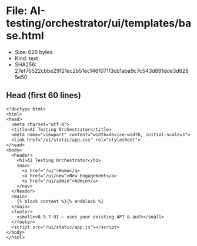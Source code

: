 # File: AI-testing/orchestrator/ui/templates/base.html

- Size: 626 bytes
- Kind: text
- SHA256: 27ef76522cbbe29f21ec2b51ec146f071f3cb1aba9c7c543d891dde3d6285e50

## Head (first 60 lines)

```
<!doctype html>
<html>
<head>
  <meta charset="utf-8">
  <title>AI Testing Orchestrator</title>
  <meta name="viewport" content="width=device-width, initial-scale=1">
  <link href="/ui/static/app.css" rel="stylesheet">
</head>
<body>
  <header>
    <h1>AI Testing Orchestrator</h1>
    <nav>
      <a href="/ui">Home</a>
      <a href="/ui/new">New Engagement</a>
      <a href="/ui/admin">Admin</a>
    </nav>
  </header>
  <main>
    {% block content %}{% endblock %}
  </main>
  <footer>
    <small>v0.9.7 UI — uses your existing API & auth</small>
  </footer>
  <script src="/ui/static/app.js"></script>
</body>
</html>
```

